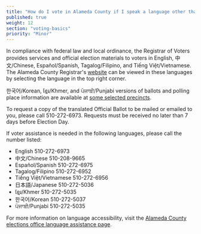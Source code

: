 ```yaml
---
title: "How do I vote in Alameda County if I speak a language other than English?"
published: true
weight: 12
section: "voting-basics"
priority: "Minor"
---
```


In compliance with federal law and local ordinance, the Registrar of Voters provides services and official election materials to voters in English, 中文/Chinese, Español/Spanish, Tagalog/Filipino, and Tiếng Việt/Vietnamese. The Alameda County Registrar's [website](https://www.acvote.org/index) can be viewed in these languages by selecting the language in the top right corner.  

한국어/Korean, ខ្មែរ/Khmer, and ਪੰਜਾਬੀ/Punjabi versions of ballots and polling place information are available at [some selected precincts](https://www.acvote.org/acvote-assets/04_resources/PDFs/language/Combined.pdf).  

To request a copy of the translated Official Ballot to be mailed or emailed to you, please call 510-272-6973. Requests must be received no later than 7 days before Election Day.

If voter assistance is needed in the following languages, please call the number listed:  
- English 510-272-6973  
- 中文/Chinese 510-208-9665  
- Español/Spanish 510-272-6975  
- Tagalog/Filipino 510-272-6952  
- Tiếng Việt/Vietnamese 510-272-6956
- 日本語/Japanese 510-272-5036
- ខ្មែរ/Khmer 510-272-5035
- 한국어/Korean 510-272-5037
- ਪੰਜਾਬੀ/Punjabi 510-272-5035

For more information on language accessibility, visit the [Alameda County elections office language assistance page](https://www.acvote.org/language).
